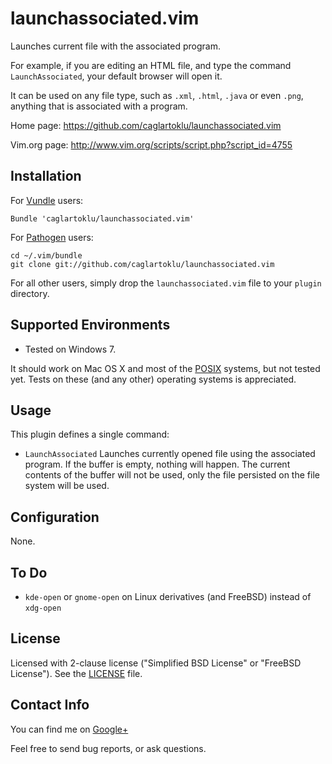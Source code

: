 # launchassociated.vim
Launches current file with the associated program.

For example, if you are editing an HTML file,
and type the command `LaunchAssociated`,
your default browser will open it.

It can be used on any file type, such as
`.xml`, `.html`, `.java` or even `.png`,
anything that is associated with a program.

Home page: https://github.com/caglartoklu/launchassociated.vim

Vim.org page: http://www.vim.org/scripts/script.php?script_id=4755

## Installation

For [Vundle](https://github.com/gmarik/vundle) users:

    Bundle 'caglartoklu/launchassociated.vim'

For [Pathogen](https://github.com/tpope/vim-pathogen) users:

    cd ~/.vim/bundle
    git clone git://github.com/caglartoklu/launchassociated.vim

For all other users, simply drop the `launchassociated.vim` file to your
`plugin` directory.


## Supported Environments
- Tested on Windows 7.

It should work on Mac OS X and most of the
[POSIX](https://en.wikipedia.org/wiki/Posix)
systems, but not tested yet.
Tests on these (and any other) operating systems is appreciated.


## Usage
This plugin defines a single command:

- `LaunchAssociated`
   Launches currently opened file using the associated program.
   If the buffer is empty, nothing will happen.
   The current contents of the buffer will not be used,
   only the file persisted on the file system will be used.


## Configuration
None.


## To Do

- `kde-open` or `gnome-open` on Linux derivatives (and FreeBSD)
  instead of `xdg-open`


## License
Licensed with 2-clause license ("Simplified BSD License" or "FreeBSD License").
See the [LICENSE](https://github.com/caglartoklu/launchassociated.vim/blob/master/LICENSE) file.


## Contact Info
You can find me on
[Google+](https://plus.google.com/108566243864924912767/posts)

Feel free to send bug reports, or ask questions.

